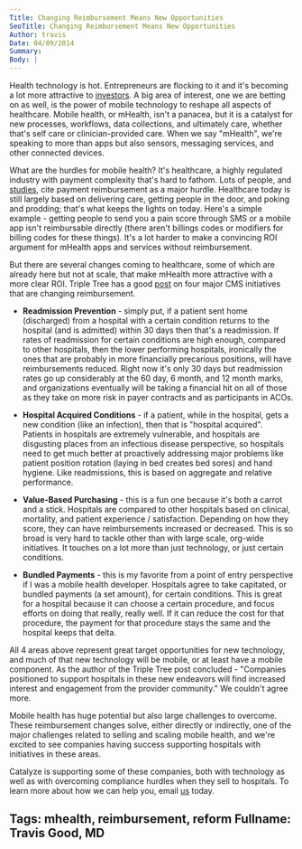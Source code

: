 ```yaml
---
Title: Changing Reimbursement Means New Opportunities
SeoTitle: Changing Reimbursement Means New Opportunities
Author: travis
Date: 04/09/2014
Summary: 
Body: |
---
```

Health technology is hot. Entrepreneurs are flocking to it and it's becoming a lot more attractive to [investors](http://rockhealth.com/2014/01/2013-digital-health-funding-report/). A big area of interest, one we are betting on as well, is the power of mobile technology to reshape all aspects of healthcare. Mobile health, or mHealth, isn't a panacea, but it is a catalyst for new processes, workflows, data collections, and ultimately care, whether that's self care or clinician-provided care. When we say "mHealth", we're speaking to more than apps but also sensors, messaging services, and other connected devices.

What are the hurdles for mobile health? It's healthcare, a highly regulated industry with payment complexity that's hard to fathom. Lots of people, and [studies](http://www.brookings.edu/~/media/research/files/reports/2014/03/12%20mhealth%20china%20united%20states%20health%20care/mhealth_finalx.pdf), cite payment reimbursement as a major hurdle. Healthcare today is still largely based on delivering care, getting people in the door, and poking and prodding; that's what keeps the lights on today. Here's a simple example - getting people to send you a pain score through SMS or a mobile app isn't reimbursable directly (there aren't billings codes or modifiers for billing codes for these things). It's a lot harder to make a convincing ROI argument for mHealth apps and services without reimbursement.

But there are several changes coming to healthcare, some of which are already here but not at scale, that make mHealth more attractive with a more clear ROI. Triple Tree has a good [post](http://www.triple-tree.com/blog/2014/04/08/four-cms-initiatives-that-may-reshape-hospital-reimbursement/) on four major CMS initiatives that are changing reimbursement.

* **Readmission Prevention** - simply put, if a patient sent home (discharged) from a hospital with a certain condition returns to the hospital (and is admitted) within 30 days then that's a readmission. If rates of readmission for certain conditions are high enough, compared to other hospitals, then the lower performing hospitals, ironically the ones that are probably in more financially precarious positions, will have reimbursements reduced. Right now it's only 30 days but readmission rates go up considerably at the 60 day, 6 month, and 12 month marks, and organizations eventually will be taking a financial hit on all of those as they take on more risk in payer contracts and as participants in ACOs.

* **Hospital Acquired Conditions** - if a patient, while in the hospital, gets a new condition (like an infection), then that is "hospital acquired". Patients in hospitals are extremely vulnerable, and hospitals are disgusting places from an infectious disease perspective, so hospitals need to get much better at proactively addressing major problems like patient position rotation (laying in bed creates bed sores) and hand hygiene. Like readmissions, this is based on aggregate and relative performance.

* **Value-Based Purchasing** - this is a fun one because it's both a carrot and a stick. Hospitals are compared to other hospitals based on clinical, mortality, and patient experience / satisfaction. Depending on how they score, they can have reimbursements increased or decreased. This is so broad is very hard to tackle other than with large scale, org-wide initiatives. It touches on a lot more than just technology, or just certain conditions.

* **Bundled Payments** - this is my favorite from a point of entry perspective if I was a mobile health developer. Hospitals agree to take capitated, or bundled payments (a set amount), for certain conditions. This is great for a hospital because it can choose a certain procedure, and focus efforts on doing that really, really well. If it can reduce the cost for that procedure, the payment for that procedure stays the same and the hospital keeps that delta.

All 4 areas above represent great target opportunities for new technology, and much of that new technology will be mobile, or at least have a mobile component. As the author of the Triple Tree post concluded - "Companies positioned to support hospitals in these new endeavors will find increased interest and engagement from the provider community." We couldn't agree more.

Mobile health has huge potential but also large challenges to overcome. These reimbursement changes solve, either directly or indirectly, one of the major challenges related to selling and scaling mobile health, and we're excited to see companies having success supporting hospitals with initiatives in these areas.

Catalyze is supporting some of these companies, both with technology as well as with overcoming compliance hurdles when they sell to hospitals. To learn more about how we can help you, email [us](mailto:hello@catalyze.io) today.

Tags: mhealth, reimbursement, reform
Fullname: Travis Good, MD
---
